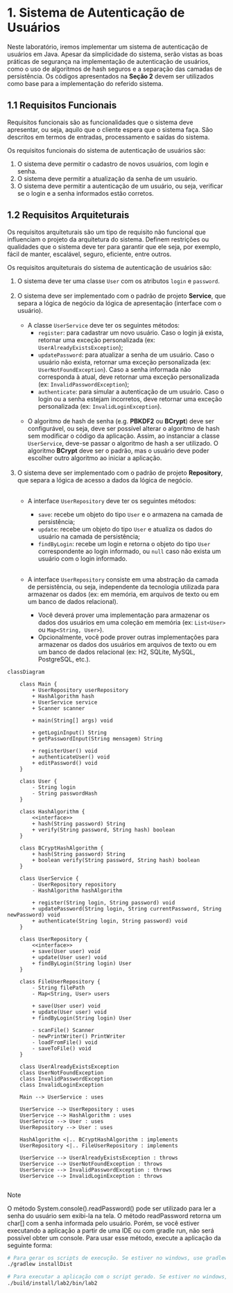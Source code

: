 # 1. Sistema de Autenticação de Usuários

Neste laboratório, iremos implementar um sistema de autenticação de usuários em Java. Apesar da simplicidade do sistema, serão vistas as boas práticas de segurança na implementação de autenticação de usuários, como o uso de algoritmos de hash seguros e a separação das camadas de persistência. Os códigos apresentados na **Seção 2** devem ser utilizados como base para a implementação do referido sistema.

## 1.1 Requisitos Funcionais

Requisitos funcionais são as funcionalidades que o sistema deve apresentar, ou seja, aquilo que o cliente espera que o sistema faça. São descritos em termos de entradas, processamento e saídas do sistema.

Os requisitos funcionais do sistema de autenticação de usuários são:

1. O sistema deve permitir o cadastro de novos usuários, com login e senha.
2. O sistema deve permitir a atualização da senha de um usuário.
3. O sistema deve permitir a autenticação de um usuário, ou seja, verificar se o login e a senha informados estão corretos.

## 1.2 Requisitos Arquiteturais

Os requisitos arquiteturais são um tipo de requisito não funcional que influenciam o projeto da arquitetura do sistema. Definem restrições ou qualidades que o sistema deve ter para garantir que ele seja, por exemplo, fácil de manter, escalável, seguro, eficiente, entre outros.

Os requisitos arquiteturais do sistema de autenticação de usuários são:

1. O sistema deve ter uma classe `User` com os atributos `login` e `password`.
   <br><br>
2. O sistema deve ser implementado com o padrão de projeto **Service**, que separa a lógica de negócio da lógica de apresentação (interface com o usuário).
   <br><br>
   * A classe `UserService` deve ter os seguintes métodos:
        - `register`: para cadastrar um novo usuário. Caso o login já exista, retornar uma exceção personalizada (ex: `UserAlreadyExistsException`);
        - `updatePassword`: para atualizar a senha de um usuário. Caso o usuário não exista, retornar uma exceção personalizada (ex: `UserNotFoundException`). Caso a senha informada não corresponda à atual, deve retornar uma exceção personalizada (ex: `InvalidPasswordException`);
        - `authenticate`: para simular a autenticação de um usuário. Caso o login ou a senha estejam incorretos, deve retornar uma exceção personalizada (ex: `InvalidLoginException`).
          <br><br>
    * O algoritmo de hash de senha (e.g. **PBKDF2** ou **BCrypt**) deve ser configurável, ou seja, deve ser possível alterar o algoritmo de hash sem modificar o código da aplicação. Assim, ao instanciar a classe `UserService`, deve-se passar o algoritmo de hash a ser utilizado. O algoritmo **BCrypt** deve ser o padrão, mas o usuário deve poder escolher outro algoritmo ao iniciar a aplicação.
      <br><br>
3. O sistema deve ser implementado com o padrão de projeto **Repository**, que separa a lógica de acesso a dados da lógica de negócio.
   <br><br>
    * A interface `UserRepository` deve ter os seguintes métodos:
        - `save`: recebe um objeto do tipo `User` e o armazena na camada de persistência;
        - `update`: recebe um objeto do tipo `User` e atualiza os dados do usuário na camada de persistência;
        - `findByLogin`: recebe um login e retorna o objeto do tipo `User` correspondente ao login informado, ou `null` caso não exista um usuário com o login informado.
          <br><br>
    * A interface `UserRepository` consiste em uma abstração da camada de persistência, ou seja, independente da tecnologia utilizada para armazenar os dados (ex: em memória, em arquivos de texto ou em um banco de dados relacional).

        - Você deverá prover uma implementação para armazenar os dados dos usuários em uma coleção em memória (ex: `List<User>` ou `Map<String, User>`).
        - Opcionalmente, você pode prover outras implementações para armazenar os dados dos usuários em arquivos de texto ou em um banco de dados relacional (ex: H2, SQLite, MySQL, PostgreSQL, etc.).


``` mermaid
classDiagram

    class Main {
        + UserRepository userRepository
        + HashAlgorithm hash
        + UserService service
        + Scanner scanner
        
        + main(String[] args) void
        
        + getLoginInput() String
        + getPasswordInput(String mensagem) String
        
        + registerUser() void
        + authenticateUser() void
        + editPassword() void
    }

    class User {
        - String login
        - String passwordHash
    }

    class HashAlgorithm {
        <<interface>>
        + hash(String password) String
        + verify(String password, String hash) boolean
    }

    class BCryptHashAlgorithm {
        + hash(String password) String
        + boolean verify(String password, String hash) boolean
    }

    class UserService {
        - UserRepository repository
        - HashAlgorithm hashAlgorithm
        
        + register(String login, String password) void
        + updatePassword(String login, String currentPassword, String newPassword) void
        + authenticate(String login, String password) void
    }

    class UserRepository {
        <<interface>>
        + save(User user) void
        + update(User user) void
        + findByLogin(String login) User
    }

    class FileUserRepository {
        - String filePath
        - Map<String, User> users
        
        + save(User user) void
        + update(User user) void
        + findByLogin(String login) User
        
        - scanFile() Scanner
        - newPrintWriter() PrintWriter
        - loadFromFile() void
        - saveToFile() void
    }

    class UserAlreadyExistsException
    class UserNotFoundException
    class InvalidPasswordException
    class InvalidLoginException
    
    Main --> UserService : uses
    
    UserService --> UserRepository : uses
    UserService --> HashAlgorithm : uses
    UserService --> User : uses
    UserRepository --> User : uses
    
    HashAlgorithm <|.. BCryptHashAlgorithm : implements
    UserRepository <|.. FileUserRepository : implements
    
    UserService --> UserAlreadyExistsException : throws
    UserService --> UserNotFoundException : throws
    UserService --> InvalidPasswordException : throws
    UserService --> InvalidLoginException : throws


```

> [!NOTE]
> O método System.console().readPassword() pode ser utilizado para ler a senha do usuário sem exibi-la na tela. O método readPassword retorna um char[] com a senha informada pelo usuário. Porém, se você estiver executando a aplicação a partir de uma IDE ou com gradle run, não será possível obter um console. Para usar esse método, execute a aplicação da seguinte forma:
> 
> ```bash
> # Para gerar os scripts de execução. Se estiver no windows, use gradlew.bat
> ./gradlew installDist
> 
> # Para executar a aplicação com o script gerado. Se estiver no windows, use app.bat
> ./build/install/lab2/bin/lab2
